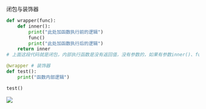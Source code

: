 闭包与装饰器

```python
def wrapper(func):
    def inner():
    	print("此处加函数执行前的逻辑")
    	func()
    	print("此处加函数执行后的逻辑")
    return inner
# 上面这段代码就是闭包，内部执行函数是没有返回值，没有参数的，如果有参数inner()、func()一起加参数，inner(a)、func(a)

@wrapper # 装饰器
def test():
    print("函数内部逻辑")

test()
```

![](/home/hzb/图片/2021-02-16_10-21.png)

